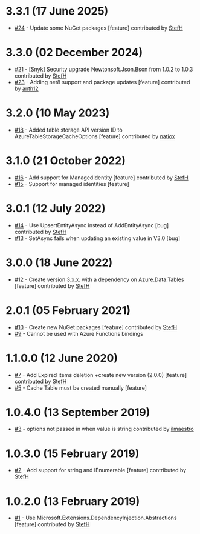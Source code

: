# 3.3.1 (17 June 2025)
- [#24](https://github.com/StefH/DistributedCache.AzureTableStorage/pull/24) - Update some NuGet packages [feature] contributed by [StefH](https://github.com/StefH)

# 3.3.0 (02 December 2024)
- [#21](https://github.com/StefH/DistributedCache.AzureTableStorage/pull/21) - [Snyk] Security upgrade Newtonsoft.Json.Bson from 1.0.2 to 1.0.3 contributed by [StefH](https://github.com/StefH)
- [#23](https://github.com/StefH/DistributedCache.AzureTableStorage/pull/23) - Adding net8 support and package updates [feature] contributed by [anth12](https://github.com/anth12)

# 3.2.0 (10 May 2023)
- [#18](https://github.com/StefH/DistributedCache.AzureTableStorage/pull/18) - Added table storage API version ID to AzureTableStorageCacheOptions [feature] contributed by [natiox](https://github.com/natiox)

# 3.1.0 (21 October 2022)
- [#16](https://github.com/StefH/DistributedCache.AzureTableStorage/pull/16) - Add support for ManagedIdentity [feature] contributed by [StefH](https://github.com/StefH)
- [#15](https://github.com/StefH/DistributedCache.AzureTableStorage/issues/15) - Support for managed identities [feature]

# 3.0.1 (12 July 2022)
- [#14](https://github.com/StefH/DistributedCache.AzureTableStorage/pull/14) - Use UpsertEntityAsync instead of AddEntityAsync [bug] contributed by [StefH](https://github.com/StefH)
- [#13](https://github.com/StefH/DistributedCache.AzureTableStorage/issues/13) - SetAsync fails when updating an existing value in V3.0 [bug]

# 3.0.0 (18 June 2022)
- [#12](https://github.com/StefH/DistributedCache.AzureTableStorage/pull/12) - Create version 3.x.x. with a dependency on Azure.Data.Tables [feature] contributed by [StefH](https://github.com/StefH)

# 2.0.1 (05 February 2021)
- [#10](https://github.com/StefH/DistributedCache.AzureTableStorage/pull/10) - Create new NuGet packages [feature] contributed by [StefH](https://github.com/StefH)
- [#9](https://github.com/StefH/DistributedCache.AzureTableStorage/issues/9) - Cannot be used with Azure Functions bindings

# 1.1.0.0 (12 June 2020)
- [#7](https://github.com/StefH/DistributedCache.AzureTableStorage/pull/7) - Add Expired items deletion +create new version (2.0.0) [feature] contributed by [StefH](https://github.com/StefH)
- [#5](https://github.com/StefH/DistributedCache.AzureTableStorage/issues/5) - Cache Table must be created manually [feature]

# 1.0.4.0 (13 September 2019)
- [#3](https://github.com/StefH/DistributedCache.AzureTableStorage/pull/3) - options not passed in when value is string contributed by [ilmaestro](https://github.com/ilmaestro)

# 1.0.3.0 (15 February 2019)
- [#2](https://github.com/StefH/DistributedCache.AzureTableStorage/pull/2) - Add support for string and IEnumerable [feature] contributed by [StefH](https://github.com/StefH)

# 1.0.2.0 (13 February 2019)
- [#1](https://github.com/StefH/DistributedCache.AzureTableStorage/pull/1) - Use Microsoft.Extensions.DependencyInjection.Abstractions [feature] contributed by [StefH](https://github.com/StefH)


